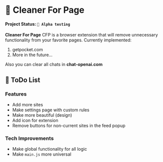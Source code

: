 # 🧽 Cleaner For Page

#### Project Status: `👀 Alpha testing`

**Cleaner For Page** CFP is a browser extension that will remove unnecessary functionality from your favorite pages. Currently implemented:

1. getpocket.com
2. More in the future...

Also you can clear all chats in **chat-openai.com**

## 🎯 ToDo List

### Features

- Add more sites
- Make settings page with custom rules
- Make more beautiful (design)
- Add icon for extension
- Remove buttons for non-current sites in the feed popup

### Tech Improvements

- Make global functionality for all logic
- Make `main.js` more universal
